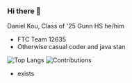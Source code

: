### Hi there 👋

Daniel Kou, Class of '25 Gunn HS
he/him

- FTC Team 12635
- Otherwise casual coder and java stan

![Top Langs](https://github-readme-stats.vercel.app/api/top-langs/?username=sharkree&layout=compact&langs_count=10&theme=github_dark)
![Contributions](https://skyline.github.com/sharkree/2021)
- exists

<!--
**sharkree/sharkree** is a ✨ _special_ ✨ repository because its `README.md` (this file) appears on your GitHub profile.

Here are some ideas to get you started:

- 🔭 I’m currently working on ...
- 🌱 I’m currently learning ...
- 👯 I’m looking to collaborate on ...
- 🤔 I’m looking for help with ...
- 💬 Ask me about ...
- 📫 How to reach me: ...
- 😄 Pronouns: ...
- ⚡ Fun fact: ...
-->
